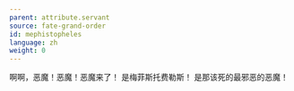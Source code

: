```yaml
---
parent: attribute.servant
source: fate-grand-order
id: mephistopheles
language: zh
weight: 0
---
```


啊啊，恶魔！恶魔！恶魔来了！
是梅菲斯托费勒斯！
是那该死的最邪恶的恶魔！
